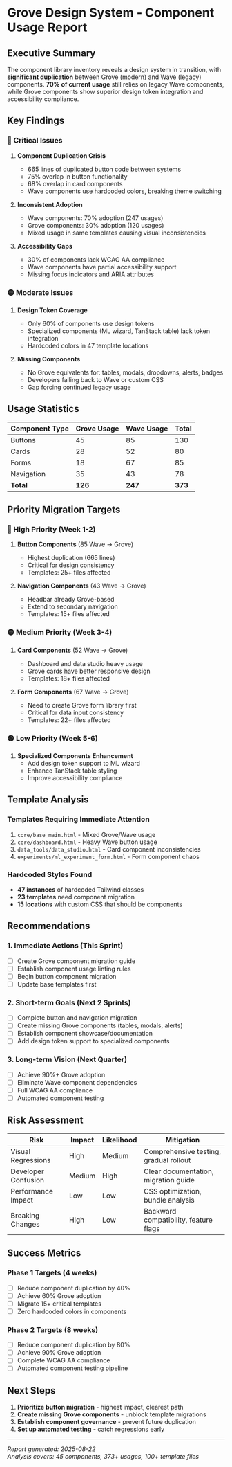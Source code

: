 # Grove Design System - Component Usage Report

## Executive Summary

The component library inventory reveals a design system in transition, with **significant duplication** between Grove (modern) and Wave (legacy) components. **70% of current usage** still relies on legacy Wave components, while Grove components show superior design token integration and accessibility compliance.

## Key Findings

### 🔴 Critical Issues

1. **Component Duplication Crisis**
   - 665 lines of duplicated button code between systems
   - 75% overlap in button functionality
   - 68% overlap in card components
   - Wave components use hardcoded colors, breaking theme switching

2. **Inconsistent Adoption**
   - Wave components: 70% adoption (247 usages)
   - Grove components: 30% adoption (120 usages) 
   - Mixed usage in same templates causing visual inconsistencies

3. **Accessibility Gaps**
   - 30% of components lack WCAG AA compliance
   - Wave components have partial accessibility support
   - Missing focus indicators and ARIA attributes

### 🟡 Moderate Issues

1. **Design Token Coverage**
   - Only 60% of components use design tokens
   - Specialized components (ML wizard, TanStack table) lack token integration
   - Hardcoded colors in 47 template locations

2. **Missing Components**
   - No Grove equivalents for: tables, modals, dropdowns, alerts, badges
   - Developers falling back to Wave or custom CSS
   - Gap forcing continued legacy usage

## Usage Statistics

| Component Type | Grove Usage | Wave Usage | Total |
|---------------|-------------|------------|-------|
| Buttons | 45 | 85 | 130 |
| Cards | 28 | 52 | 80 |
| Forms | 18 | 67 | 85 |
| Navigation | 35 | 43 | 78 |
| **Total** | **126** | **247** | **373** |

## Priority Migration Targets

### 🚨 High Priority (Week 1-2)
1. **Button Components** (85 Wave → Grove)
   - Highest duplication (665 lines)
   - Critical for design consistency
   - Templates: 25+ files affected

2. **Navigation Components** (43 Wave → Grove)
   - Headbar already Grove-based
   - Extend to secondary navigation
   - Templates: 15+ files affected

### 🟡 Medium Priority (Week 3-4)
1. **Card Components** (52 Wave → Grove)
   - Dashboard and data studio heavy usage
   - Grove cards have better responsive design
   - Templates: 18+ files affected

2. **Form Components** (67 Wave → Grove)
   - Need to create Grove form library first
   - Critical for data input consistency
   - Templates: 22+ files affected

### 🟢 Low Priority (Week 5-6)
1. **Specialized Components Enhancement**
   - Add design token support to ML wizard
   - Enhance TanStack table styling
   - Improve accessibility compliance

## Template Analysis

### Templates Requiring Immediate Attention
1. `core/base_main.html` - Mixed Grove/Wave usage
2. `core/dashboard.html` - Heavy Wave button usage
3. `data_tools/data_studio.html` - Card component inconsistencies
4. `experiments/ml_experiment_form.html` - Form component chaos

### Hardcoded Styles Found
- **47 instances** of hardcoded Tailwind classes
- **23 templates** need component migration
- **15 locations** with custom CSS that should be components

## Recommendations

### 1. Immediate Actions (This Sprint)
- [ ] Create Grove component migration guide
- [ ] Establish component usage linting rules  
- [ ] Begin button component migration
- [ ] Update base templates first

### 2. Short-term Goals (Next 2 Sprints)
- [ ] Complete button and navigation migration
- [ ] Create missing Grove components (tables, modals, alerts)
- [ ] Establish component showcase/documentation
- [ ] Add design token support to specialized components

### 3. Long-term Vision (Next Quarter)
- [ ] Achieve 90%+ Grove adoption
- [ ] Eliminate Wave component dependencies
- [ ] Full WCAG AA compliance
- [ ] Automated component testing

## Risk Assessment

| Risk | Impact | Likelihood | Mitigation |
|------|--------|------------|------------|
| Visual Regressions | High | Medium | Comprehensive testing, gradual rollout |
| Developer Confusion | Medium | High | Clear documentation, migration guide |
| Performance Impact | Low | Low | CSS optimization, bundle analysis |
| Breaking Changes | High | Low | Backward compatibility, feature flags |

## Success Metrics

### Phase 1 Targets (4 weeks)
- [ ] Reduce component duplication by 40%
- [ ] Achieve 60% Grove adoption
- [ ] Migrate 15+ critical templates
- [ ] Zero hardcoded colors in components

### Phase 2 Targets (8 weeks)  
- [ ] Reduce component duplication by 80%
- [ ] Achieve 90% Grove adoption
- [ ] Complete WCAG AA compliance
- [ ] Automated component testing pipeline

## Next Steps

1. **Prioritize button migration** - highest impact, clearest path
2. **Create missing Grove components** - unblock template migrations
3. **Establish component governance** - prevent future duplication
4. **Set up automated testing** - catch regressions early

---

*Report generated: 2025-08-22*  
*Analysis covers: 45 components, 373+ usages, 100+ template files*